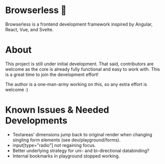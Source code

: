 Browserless 🚀
====

Browserless is a frontend development framework inspired by Angular, React, Vue, and Svelte.

# About
This project is still under initial development. That said, contributors are welcome as the core is already fully functional and easy to work with. This is a great time to join the development effort!

The author is a one-man-army working on this, so any extra effort is welcome :)

# Known Issues & Needed Developments
- Textareas' dimensions jump back to original render when changing singling form elements (see dev/playground/forms).
- input[type="radio"] not regaining focus.
- Better underlying strategy for uni- and bi-directional databinding?
- Internal bookmarks in playground stopped working.

